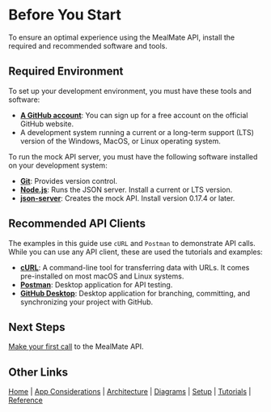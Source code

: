 # Before You Start

To ensure an optimal experience using the MealMate API, install the required and recommended software and tools.

## Required Environment

To set up your development environment, you must have these tools and software:

* **[A GitHub account](https://github.com)**: You can sign up for a free account on the official GitHub website.
* A development system running a current or a long-term support (LTS) version of the Windows, MacOS, or Linux operating system.

To run the mock API server, you must have the following software installed on your development system:

* **[Git][def2]**: Provides version control.
* **[Node.js][def4]**: Runs the JSON server. Install a current or LTS version.
* **[json-server][def3]**: Creates the mock API. Install version 0.17.4 or later.

## Recommended API Clients

The examples in this guide use `cURL` and `Postman` to demonstrate API calls. While you can use any API client, these are used the tutorials and examples:

* **[cURL][def5]**: A command-line tool for transferring data with URLs. It comes pre-installed on most macOS and Linux systems.
* **[Postman][def6]**: Desktop application for API testing.
* **[GitHub Desktop][def7]**: Desktop application for branching, committing, and synchronizing your project with GitHub.

## Next Steps

[Make your first call](./mmget-started.md) to the MealMate API.

## Other Links

[Home](../index.md)  |  [App Considerations](./mmoverview.md)  | [Architecture](../mmarchitecture.md) | [Diagrams](../mmdiagrams.md)  | [Setup](../mmprefland.md) | [Tutorials](../mmtutorial.md) | [Reference](../mmref.md)

[def2]: https://git-scm.com/downloads
[def3]: https://www.npmjs.com/package/json-server
[def4]: https://nodejs.org/en/download
[def5]: https://curl.se
[def6]: https://www.postman.com/downloads
[def7]: https://desktop.github.com